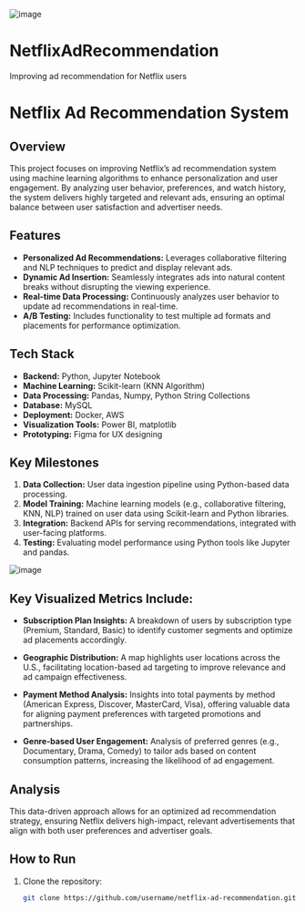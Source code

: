 ![image](https://github.com/user-attachments/assets/d6dc1f06-19a4-4d20-91e2-e5eba2b37bec)



# NetflixAdRecommendation
Improving ad recommendation for Netflix users
# Netflix Ad Recommendation System

## Overview
This project focuses on improving Netflix’s ad recommendation system using machine learning algorithms to enhance personalization and user engagement. By analyzing user behavior, preferences, and watch history, the system delivers highly targeted and relevant ads, ensuring an optimal balance between user satisfaction and advertiser needs.

## Features
- **Personalized Ad Recommendations:** Leverages collaborative filtering and NLP techniques to predict and display relevant ads.
- **Dynamic Ad Insertion:** Seamlessly integrates ads into natural content breaks without disrupting the viewing experience.
- **Real-time Data Processing:** Continuously analyzes user behavior to update ad recommendations in real-time.
- **A/B Testing:** Includes functionality to test multiple ad formats and placements for performance optimization.

## Tech Stack
- **Backend:** Python, Jupyter Notebook
- **Machine Learning:** Scikit-learn (KNN Algorithm)
- **Data Processing:** Pandas, Numpy, Python String Collections 
- **Database:** MySQL
- **Deployment:** Docker, AWS
- **Visualization Tools:** Power BI, matplotlib
- **Prototyping:** Figma for UX designing 


## Key Milestones
1. **Data Collection:** User data ingestion pipeline using Python-based data processing.
2. **Model Training:** Machine learning models (e.g., collaborative filtering, KNN, NLP) trained on user data using Scikit-learn and Python libraries.
3. **Integration:** Backend APIs for serving recommendations, integrated with user-facing platforms.
4. **Testing:** Evaluating model performance using Python tools like Jupyter and pandas.


![image](https://github.com/user-attachments/assets/81ff2017-fe6b-42df-9616-39c67d42c644)



## Key Visualized Metrics Include: 

- **Subscription Plan Insights:** A breakdown of users by subscription type (Premium, Standard, Basic) to identify customer segments and optimize ad placements accordingly.

- **Geographic Distribution:** A map highlights user locations across the U.S., facilitating location-based ad targeting to improve relevance and ad campaign effectiveness.

- **Payment Method Analysis:** Insights into total payments by method (American Express, Discover, MasterCard, Visa), offering valuable data for aligning payment preferences with targeted promotions and partnerships.

- **Genre-based User Engagement:** Analysis of preferred genres (e.g., Documentary, Drama, Comedy) to tailor ads based on content consumption patterns, increasing the likelihood of ad engagement.

## Analysis 
This data-driven approach allows for an optimized ad recommendation strategy, ensuring Netflix delivers high-impact, relevant advertisements that align with both user preferences and advertiser goals.

## How to Run
1. Clone the repository: 
   ```bash
   git clone https://github.com/username/netflix-ad-recommendation.git
